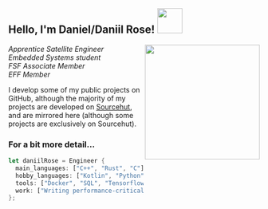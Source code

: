<h2> Hello, I'm Daniel/Daniil Rose! <img src="https://media.giphy.com/media/h741oEMnAUIILdX0kU/giphy.gif" width="50"></h2>
<img align='right' src="https://cdn.pixabay.com/photo/2017/03/23/12/32/arduino-2168193_960_720.png" width="230">
<p><em>Apprentice Satellite Engineer</br>Embedded Systems student</br>FSF Associate Member</br>EFF Member
</em></p>

I develop some of my public projects on GitHub, although the majority of my projects are developed on [Sourcehut](https://sr.ht/~thecatster/), and are mirrored here (although some projects are exclusively on Sourcehut).

### For a bit more detail... 

```rust
let daniilRose = Engineer {
  main_languages: ["C++", "Rust", "C"],
  hobby_languages: ["Kotlin", "Python", "Swift", "Lisp/Scheme (Emacs Hy Clojure)"],
  tools: ["Docker", "SQL", "Tensorflow", "Nginx", "Pandas"],
  work: ["Writing performance-critical embedded applications in Rust and C/C++"],
};
```
